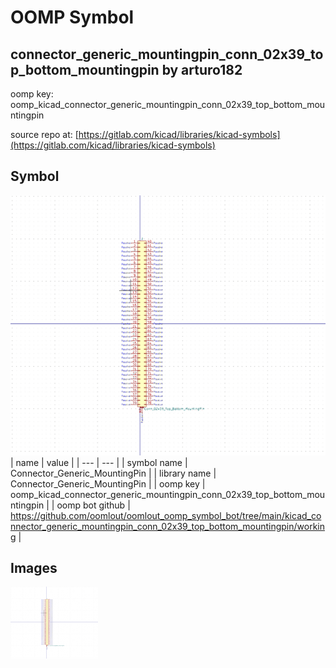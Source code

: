 # OOMP Symbol  
## connector_generic_mountingpin_conn_02x39_top_bottom_mountingpin  by arturo182  
  
oomp key: oomp_kicad_connector_generic_mountingpin_conn_02x39_top_bottom_mountingpin  
  
source repo at: [https://gitlab.com/kicad/libraries/kicad-symbols](https://gitlab.com/kicad/libraries/kicad-symbols)  
## Symbol  
  
[![working.png](working_600.png)](working.png)  
| name | value | 
| --- | --- | 
| symbol name | Connector_Generic_MountingPin | 
| library name | Connector_Generic_MountingPin | 
| oomp key | oomp_kicad_connector_generic_mountingpin_conn_02x39_top_bottom_mountingpin | 
| oomp bot github | https://github.com/oomlout/oomlout_oomp_symbol_bot/tree/main/kicad_connector_generic_mountingpin_conn_02x39_top_bottom_mountingpin/working | 
## Images  
  
[![working.png](working_140.png)](working.png)  
